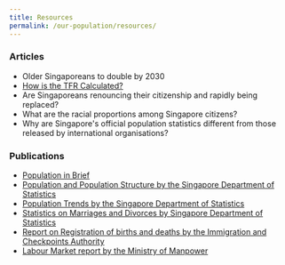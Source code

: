 ```yaml
---
title: Resources
permalink: /our-population/resources/
---
```


### Articles ###

* Older Singaporeans to double by 2030 
* [How is the TFR Calculated?](/media-centre/articles/how-is-the-tfr-calculated) 
* Are Singaporeans renouncing their citizenship and rapidly being replaced? 
* What are the racial proportions among Singapore citizens? 
* Why are Singapore's official population statistics different from those released by international organisations? 
  
### Publications ###

* [Population in Brief](/media-centre/publications/population-in-brief)
* [Population and Population Structure by the Singapore Department of Statistics](https://www.singstat.gov.sg/find-data/search-by-theme/population/population-and-population-structure/latest-data)
* [Population Trends by the Singapore Department of Statistics](https://www.singstat.gov.sg/publications/population-trends)
* [Statistics on Marriages and Divorces by Singapore Department of Statistics](https://www.singstat.gov.sg/find-data/search-by-theme/population/marital-status-marriages-and-divorces/latest-data)
* [Report on Registration of births and deaths by the Immigration and Checkpoints Authority](https://www.ica.gov.sg/docs/default-source/ica/stats/annual-bd-statistics/stats_2018_annual_rbd_report.pdf)
* [Labour Market report by the Ministry of Manpower](https://stats.mom.gov.sg/Pages/Labour-Market-Report-4Q-2019.aspx)
